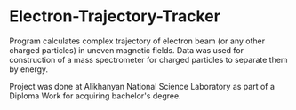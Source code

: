 # Electron-Trajectory-Tracker
Program calculates complex trajectory of electron beam (or any other charged particles) in uneven magnetic fields.
Data was used for construction of a mass spectrometer for charged particles to separate them by energy.

Project was done at Alikhanyan National Science Laboratory as part of a Diploma Work for acquiring bachelor's degree.
